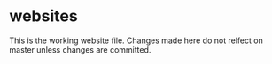 # websites

This is the working website file.  Changes made here do not relfect on master unless changes are committed.
